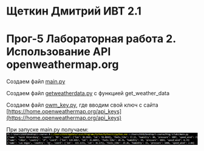 # Щеткин Дмитрий ИВТ 2.1
# Прог-5 Лабораторная работа 2. Использование API openweathermap.org

Создаем файл [main.py](main.py)

Создаем файл [getweatherdata.py](getweatherdata.py) с функцией get_weather_data

Создаем файл [owm_key.py](owm_key.py), где вводим свой ключ с сайта [https://home.openweathermap.org/api_keys](https://home.openweathermap.org/api_keys)

При запуске main.py получаем:
![](photos/1.png)

